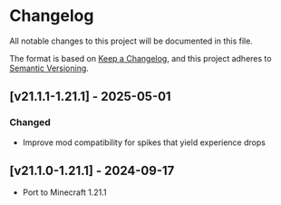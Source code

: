 # Changelog
All notable changes to this project will be documented in this file.

The format is based on [Keep a Changelog](https://keepachangelog.com/en/1.0.0/),
and this project adheres to [Semantic Versioning](https://semver.org/spec/v2.0.0.html).

## [v21.1.1-1.21.1] - 2025-05-01
### Changed
- Improve mod compatibility for spikes that yield experience drops 

## [v21.1.0-1.21.1] - 2024-09-17
- Port to Minecraft 1.21.1
